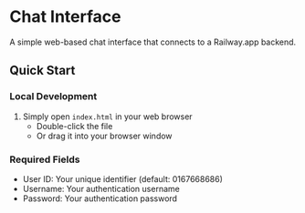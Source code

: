 # Chat Interface

A simple web-based chat interface that connects to a Railway.app backend.

## Quick Start

### Local Development
1. Simply open `index.html` in your web browser
   - Double-click the file
   - Or drag it into your browser window

### Required Fields
- User ID: Your unique identifier (default: 0167668686)
- Username: Your authentication username
- Password: Your authentication password
